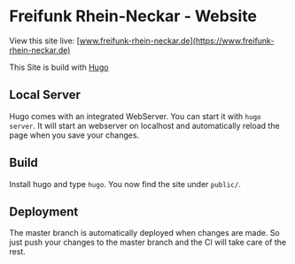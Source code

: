 # Freifunk Rhein-Neckar - Website

View this site live: [www.freifunk-rhein-neckar.de](https://www.freifunk-rhein-neckar.de)

This Site is build with [Hugo](https://gohugo.io/)

## Local Server

Hugo comes with an integrated WebServer. You can start it with `hugo server`. 
It will start an webserver on localhost and automatically reload the page when you save your changes.

## Build

Install hugo and type `hugo`. You now find the site under `public/`.

## Deployment

The master branch is automatically deployed when changes are made. 
So just push your changes to the master branch and the CI
will take care of the rest. 
